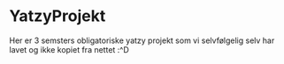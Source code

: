 # YatzyProjekt

Her er 3 semsters obligatoriske yatzy projekt som vi selvfølgelig selv har lavet og ikke kopiet fra nettet :^D
